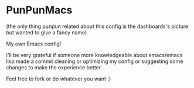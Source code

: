 # PunPunMacs

(the only thing punpun related about this config is the dashboards's picture but wanted to give a fancy name)

My own Emacs config!

I'll be very grateful if someone more knowledgeable about emacs/emacs lisp made a commit cleaning or optimizing my config or suggesting some changes to
make the experience better.

Feel free to fork or do whatever you want :)
